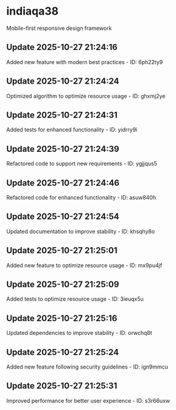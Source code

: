 # indiaqa38
Mobile-first responsive design framework

## Update 2025-10-27 21:24:16
Added new feature with modern best practices - ID: 6ph22ty9


## Update 2025-10-27 21:24:24
Optimized algorithm to optimize resource usage - ID: ghxmj2ye


## Update 2025-10-27 21:24:31
Added tests for enhanced functionality - ID: yidrry9i


## Update 2025-10-27 21:24:39
Refactored code to support new requirements - ID: ygjjqus5


## Update 2025-10-27 21:24:46
Refactored code for enhanced functionality - ID: asuw840h


## Update 2025-10-27 21:24:54
Updated documentation to improve stability - ID: khsqhy8o


## Update 2025-10-27 21:25:01
Added new feature to optimize resource usage - ID: mx9pu4jf


## Update 2025-10-27 21:25:09
Added tests to optimize resource usage - ID: 3ieuqx5u


## Update 2025-10-27 21:25:16
Updated dependencies to improve stability - ID: orwchq8t


## Update 2025-10-27 21:25:24
Added new feature following security guidelines - ID: ign9mmcu


## Update 2025-10-27 21:25:31
Improved performance for better user experience - ID: s3r66uxw

